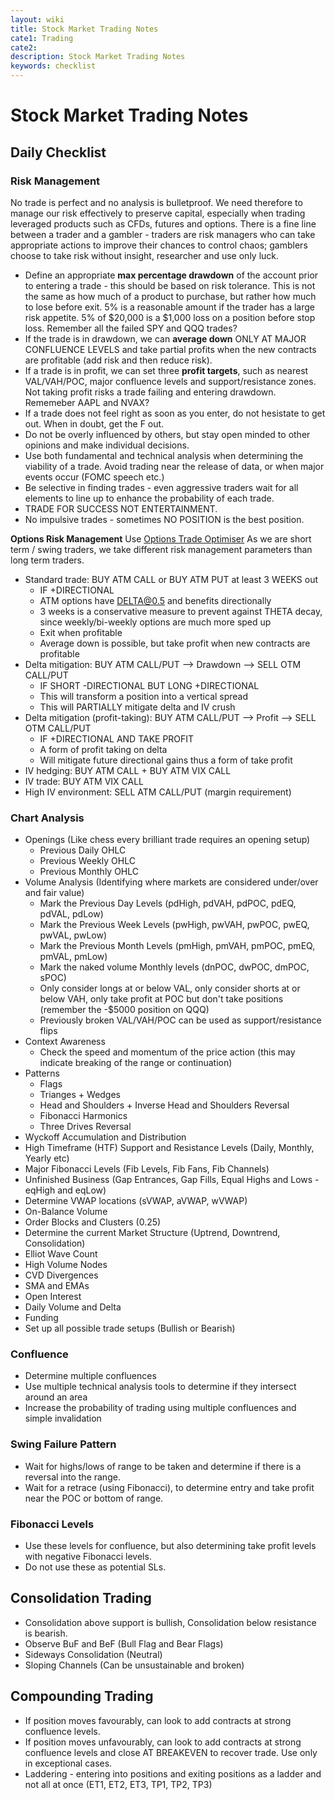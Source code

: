 ```yaml
---
layout: wiki
title: Stock Market Trading Notes
cate1: Trading
cate2: 
description: Stock Market Trading Notes
keywords: checklist
---
```


# Stock Market Trading Notes

## Daily Checklist

### Risk Management
No trade is perfect and no analysis is bulletproof. We need therefore to manage our risk effectively to preserve capital, especially when trading leveraged products such as CFDs, futures and options. There is a fine line between a trader and a gambler - traders are risk managers who can take appropriate actions to improve their chances to control chaos; gamblers choose to take risk without insight, researcher and use only luck.
  - Define an appropriate **max percentage drawdown** of the account prior to entering a trade - this should be based on risk tolerance. This is not the same as how much of a product to purchase, but rather how much to lose before exit. 5% is a reasonable amount if the trader has a large risk appetite. 5% of $20,000 is a $1,000 loss on a position before stop loss. Remember all the failed SPY and QQQ trades?
  - If the trade is in drawdown, we can **average down** ONLY AT MAJOR CONFLUENCE LEVELS and take partial profits when the new contracts are profitable (add risk and then reduce risk).
  - If a trade is in profit, we can set three **profit targets**, such as nearest VAL/VAH/POC, major confluence levels and support/resistance zones. Not taking profit risks a trade failing and entering drawdown. Rememeber AAPL and NVAX?
  - If a trade does not feel right as soon as you enter, do not hesistate to get out. When in doubt, get the F out.
  - Do not be overly influenced by others, but stay open minded to other opinions and make individual decisions.
  - Use both fundamental and technical analysis when determining the viability of a trade. Avoid trading near the release of data, or when major events occur (FOMC speech etc.)
  - Be selective in finding trades - even aggressive traders wait for all elements to line up to enhance the probability of each trade.
  - TRADE FOR SUCCESS NOT ENTERTAINMENT.
  - No impulsive trades - sometimes NO POSITION is the best position.

**Options Risk Management**
Use [Options Trade Optimiser](https://optionstrat.com/optimize)
As we are short term / swing traders, we take different risk management parameters than long term traders.
  - Standard trade: BUY ATM CALL or BUY ATM PUT at least 3 WEEKS out
    - IF +DIRECTIONAL
    - ATM options have DELTA@0.5 and benefits directionally
    - 3 weeks is a conservative measure to prevent against THETA decay, since weekly/bi-weekly options are much more sped up
    - Exit when profitable
    - Average down is possible, but take profit when new contracts are profitable
  - Delta mitigation: BUY ATM CALL/PUT --> Drawdown --> SELL OTM CALL/PUT
    - IF SHORT -DIRECTIONAL BUT LONG +DIRECTIONAL
    - This will transform a position into a vertical spread
    - This will PARTIALLY mitigate delta and IV crush
  - Delta mitigation (profit-taking): BUY ATM CALL/PUT --> Profit --> SELL OTM CALL/PUT
    - IF +DIRECTIONAL AND TAKE PROFIT 
    - A form of profit taking on delta
    - Will mitigate future directional gains thus a form of take profit
  - IV hedging: BUY ATM CALL + BUY ATM VIX CALL
  - IV trade: BUY ATM VIX CALL
  - High IV environment: SELL ATM CALL/PUT (margin requirement)

### Chart Analysis
  - Openings (Like chess every brilliant trade requires an opening setup)
    - Previous Daily OHLC
    - Previous Weekly OHLC
    - Previous Monthly OHLC
  - Volume Analysis (Identifying where markets are considered under/over and fair value)
    - Mark the Previous Day Levels (pdHigh, pdVAH, pdPOC, pdEQ, pdVAL, pdLow)
    - Mark the Previous Week Levels (pwHigh, pwVAH, pwPOC, pwEQ, pwVAL, pwLow)
    - Mark the Previous Month Levels (pmHigh, pmVAH, pmPOC, pmEQ, pmVAL, pmLow)
    - Mark the naked volume Monthly levels (dnPOC, dwPOC, dmPOC, sPOC)
    - Only consider longs at or below VAL, only consider shorts at or below VAH, only take profit at POC but don't take positions (remember the -$5000 position on QQQ)
    - Previously broken VAL/VAH/POC can be used as support/resistance flips
  - Context Awareness
    - Check the speed and momentum of the price action (this may indicate breaking of the range or continuation)
  - Patterns
    - Flags
    - Trianges + Wedges
    - Head and Shoulders + Inverse Head and Shoulders Reversal
    - Fibonacci Harmonics
    - Three Drives Reversal
  - Wyckoff Accumulation and Distribution
  - High Timeframe (HTF) Support and Resistance Levels (Daily, Monthly, Yearly etc)
  - Major Fibonacci Levels (Fib Levels, Fib Fans, Fib Channels)
  - Unfinished Business (Gap Entrances, Gap Fills, Equal Highs and Lows - eqHigh and eqLow)
  - Determine VWAP locations (sVWAP, aVWAP, wVWAP)
  - On-Balance Volume
  - Order Blocks and Clusters (0.25)
  - Determine the current Market Structure (Uptrend, Downtrend, Consolidation)
  - Elliot Wave Count
  - High Volume Nodes
  - CVD Divergences
  - SMA and EMAs
  - Open Interest
  - Daily Volume and Delta
  - Funding
  - Set up all possible trade setups (Bullish or Bearish)

### Confluence
  - Determine multiple confluences
  - Use multiple technical analysis tools to determine if they intersect around an area
  - Increase the probability of trading using multiple confluences and simple invalidation

### Swing Failure Pattern
  - Wait for highs/lows of range to be taken and determine if there is a reversal into the range.
  - Wait for a retrace (using Fibonacci), to determine entry and take profit near the POC or bottom of range.

### Fibonacci Levels
  - Use these levels for confluence, but also determining take profit levels with negative Fibonacci levels.
  - Do not use these as potential SLs.

## Consolidation Trading
  - Consolidation above support is bullish, Consolidation below resistance is bearish.
  - Observe BuF and BeF (Bull Flag and Bear Flags)
  - Sideways Consolidation (Neutral)
  - Sloping Channels (Can be unsustainable and broken)

## Compounding Trading
  - If position moves favourably, can look to add contracts at strong confluence levels.
  - If position moves unfavourably, can look to add contracts at strong confluence levels and close AT BREAKEVEN to recover trade. Use only in exceptional cases.
  - Laddering - entering into positions and exiting positions as a ladder and not all at once (ET1, ET2, ET3, TP1, TP2, TP3)
